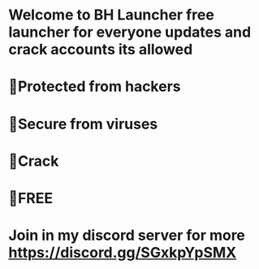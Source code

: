 # Welcome to BH Launcher free launcher for everyone updates and crack accounts its allowed

# 🔑Protected from hackers
# 🔐Secure from viruses
# 👑Crack 
# 🥇FREE

# Join in my discord server for more https://discord.gg/SGxkpYpSMX
